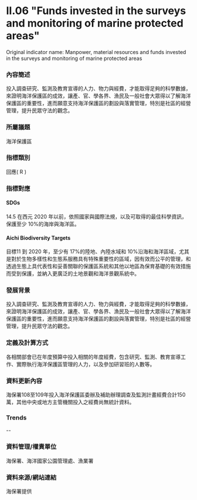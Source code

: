 # II.06 "Funds invested in the surveys and monitoring of marine protected areas"
Original indicator name: Manpower, material resources and funds invested in the surveys and monitoring of marine protected areas

<script type="text/javascript" src="http://cdn.mathjax.org/mathjax/latest/MathJax.js?config=TeX-AMS-MML_HTMLorMML"></script>

### 內容簡述
投入調查研究、監測及教育宣導的人力、物力與經費，才能取得足夠的科學數據，來證明海洋保護區的成效，讓產、官、學各界、漁民及一般社會大眾得以了解海洋保護區的重要性，進而願意支持海洋保護區的劃設與落實管理，特別是社區的經營管理，提升民眾守法的觀念。
### 所屬議題
海洋保護區
### 指標類別
回應( R )
### 指標對應
#### SDGs
14.5 在西元 2020 年以前，依照國家與國際法規，以及可取得的最佳科學資訊，保護至少 10%的海岸與海洋區。
#### Aichi Biodiversity Targets
目標11 到 2020 年，至少有 17%的陸地、內陸水域和 10%沿海和海洋區域，尤其是對於生物多樣性和生態系服務具有特殊重要性的區域，因有效而公平的管理，和透過生態上具代表性和妥善關聯的保護區系統和其他以地區為保育基礎的有效措施而受到保護，並納入更廣泛的土地景觀和海洋景觀系統中。
### 發展背景
投入調查研究、監測及教育宣導的人力、物力與經費，才能取得足夠的科學數據，來證明海洋保護區的成效，讓產、官、學各界、漁民及一般社會大眾得以了解海洋保護區的重要性，進而願意支持海洋保護區的劃設與落實管理，特別是社區的經營管理，提升民眾守法的觀念。
### 定義及計算方式
各相關部會已在年度預算中投入相關的年度經費，包含研究、監測、教育宣導工作、實際執行海洋保護區管理的人力，以及參加研習班的人數等。
### 資料更新內容
海保署108至109年投入海洋保護區委辦及補助辦理調查及監測計畫經費合計150萬，其他中央或地方主管機關投入之經費尚無統計資料。
### Trends
--
### 資料管理/權責單位
海保署、海洋國家公園管理處、漁業署
### 資料來源/網站連結
海保署提供